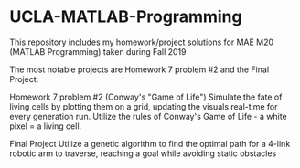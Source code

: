 # UCLA-MATLAB-Programming
This repository includes my homework/project solutions for MAE M20 (MATLAB Programming) taken during Fall 2019

The most notable projects are Homework 7 problem #2 and the Final Project:

Homework 7 problem #2 (Conway's "Game of Life")
Simulate the fate of living cells by plotting them on a grid, updating the visuals real-time for every generation run. Utilize the rules of Conway's Game of Life - a white pixel = a living cell.

Final Project 
Utilize a genetic algorithm to find the optimal path for a 4-link robotic arm to traverse, reaching a goal while avoiding static obstacles
